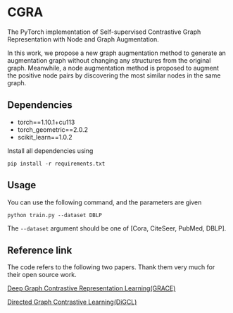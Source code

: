 # CGRA

The PyTorch implementation of Self-supervised Contrastive Graph Representation with Node and Graph Augmentation.

In this work, we propose a new graph augmentation method to generate an augmentation graph without changing any structures from the original graph. Meanwhile, a node augmentation method is proposed to augment the positive node pairs by discovering the most similar nodes in the same graph. 


## Dependencies

- torch==1.10.1+cu113
- torch_geometric==2.0.2
- scikit_learn==1.0.2

Install all dependencies using

```
pip install -r requirements.txt
```

## Usage

You can use the following command, and the parameters are given

```shell
python train.py --dataset DBLP
```

The `--dataset` argument should be one of [Cora, CiteSeer, PubMed, DBLP].

## Reference link

The code refers to the following two papers. Thank them very much for their open source work.

[Deep Graph Contrastive Representation Learning(GRACE)](https://github.com/CRIPAC-DIG/GRACE)

[Directed Graph Contrastive Learning(DiGCL)](https://github.com/flyingtango/DiGCL)

